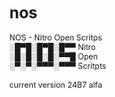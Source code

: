 # nos
NOS - Nitro Open Scritps
 <br>
   ░█▀█░█▀█░█▀▀  Nitro <br>
   ░█░█░█░█░▀▀█  Open <br>
   ░▀░▀░▀▀▀░▀▀▀  Scritpts <br>
<br>
current version 24B7 alfa
